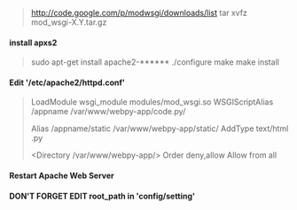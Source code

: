 > http://code.google.com/p/modwsgi/downloads/list 
> tar xvfz mod_wsgi-X.Y.tar.gz

#### install apxs2
> sudo apt-get install apache2-****** 
> ./configure 
> make 
> make install 

#### Edit '/etc/apache2/httpd.conf'

> LoadModule wsgi_module modules/mod_wsgi.so 
> WSGIScriptAlias /appname /var/www/webpy-app/code.py/ 
> 
> Alias /appname/static /var/www/webpy-app/static/ 
> AddType text/html .py 
> 
> <Directory /var/www/webpy-app/> 
> 	Order deny,allow 
> 	Allow from all 
> </Directory> 

#### Restart Apache Web Server

#### DON'T FORGET EDIT root_path in 'config/setting' 

